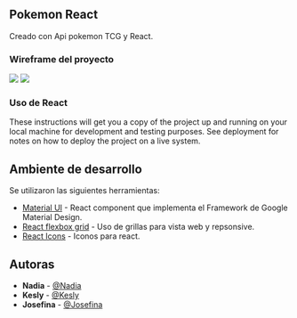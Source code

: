 ## Pokemon React

Creado con Api pokemon TCG y React.

### Wireframe del proyecto

<img src="img/wireframe.jpg">
<img src="img/mockap.odt">

### Uso de React

These instructions will get you a copy of the project up and running on your local machine for development and testing purposes. See deployment for notes on how to deploy the project on a live system.

## Ambiente de desarrollo

Se utilizaron las siguientes herramientas:

* [Material UI](http://www.material-ui.com/#/) - React component que implementa el Framework de Google Material Design.
* [React flexbox grid](https://roylee0704.github.io/react-flexbox-grid/) - Uso de grillas para vista web y repsonsive.
* [React Icons](https://gorangajic.github.io/react-icons/) - Iconos para react.
 

## Autoras

* **Nadia** - [@Nadia](https://github.com/NadiaMorales)
* **Kesly** - [@Kesly](https://github.com/keslymartinez)
* **Josefina** - [@Josefina](https://github.com/MrsPepa)